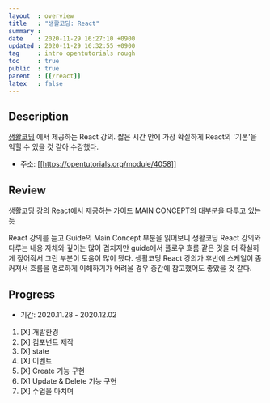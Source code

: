 ```yaml
---
layout  : overview
title   : "생활코딩: React"
summary : 
date    : 2020-11-29 16:27:10 +0900
updated : 2020-11-29 16:32:55 +0900
tag     : intro opentutorials rough
toc     : true
public  : true
parent  : [[/react]]
latex   : false
---
```


## Description

[생활코딩](https://opentutorials.org/course/1) 에서 제공하는 React 강의. 짧은 시간 안에 가장 확실하게 React의 '기본'을 익힐 수 있을 것 같아 수강했다.

+ 주소: [[https://opentutorials.org/module/4058]]

## Review

생활코딩 강의 React에서 제공하는 가이드 MAIN CONCEPT의 대부분을 다루고 있는듯

React 강의를 듣고 Guide의 Main Concept 부분을 읽어보니 생활코딩 React 강의와 다루는 내용 자체와 깊이는 많이 겹치지만 guide에서 플로우 흐름 같은 것을 더 확실하게 짚어줘서 그런 부분이 도움이 많이 됐다. 생활코딩 React 강의가 후반에 스케일이 좀 커져서 흐름을 명료하게 이해하기가 어려울 경우 중간에 참고했어도 좋았을 것 같다.

## Progress

+ 기간: 2020.11.28 - 2020.12.02

1. [X] 개발환경
1. [X] 컴포넌트 제작
1. [X] state
1. [X] 이벤트
1. [X] Create 기능 구현
1. [X] Update & Delete 기능 구현
1. [X] 수업을 마치며
